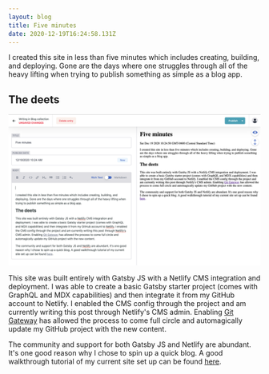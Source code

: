 ```yaml
---
layout: blog
title: Five minutes
date: 2020-12-19T16:24:58.131Z
---
```

I created this site in less than five minutes which includes creating, building, and deploying. Gone are the days where one struggles through all of the heavy lifting when trying to publish something as simple as a blog app.

## The deets

<img src="/images/uploads/screen-shot-2020-12-19-at-12.47.51-pm.png" alt="Netlify CMS Admin" width="600" />

This site was built entirely with Gatsby JS with a Netlify CMS integration and deployment. I was able to create a basic Gatsby starter project (comes with GraphQL and MDX capabilities) and then integrate it from my GitHub account to Netlify. I enabled the CMS config through the project and am currently writing this post through Netlify's CMS admin. Enabling [Git Gateway](https://docs.netlify.com/visitor-access/git-gateway/) has allowed the process to come full circle and automagically update my GitHub project with the new content.

The community and support for both Gatsby JS and Netlify are abundant. It's one good reason why I chose to spin up a quick blog. A good walkthrough tutorial of my current site set up can be found [here](https://www.freecodecamp.org/news/how-to-build-a-blog-with-gatsby-and-netlify-cms/).